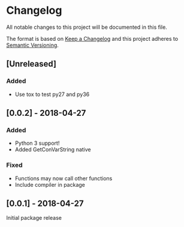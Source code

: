 # Changelog
All notable changes to this project will be documented in this file.

The format is based on [Keep a Changelog](http://keepachangelog.com/en/1.0.0/)
and this project adheres to [Semantic Versioning](http://semver.org/spec/v2.0.0.html).


## [Unreleased]
### Added
 - Use tox to test py27 and py36


## [0.0.2] - 2018-04-27
### Added
 - Python 3 support!
 - Added GetConVarString native

### Fixed
 - Functions may now call other functions
 - Include compiler in package


## [0.0.1] - 2018-04-27
Initial package release

